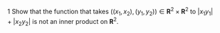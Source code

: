 1 Show that the function that takes $\left(\left(x_{1}, x_{2}\right),\left(y_{1}, y_{2}\right)\right) \in \mathbf{R}^{2} \times \mathbf{R}^{2}$ to $\left|x_{1} y_{1}\right|+\left|x_{2} y_{2}\right|$ is not an inner product on $\mathbf{R}^{2}$.

